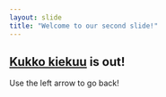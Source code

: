 ```yaml
---
layout: slide
title: "Welcome to our second slide!"
---
```

## [Kukko kiekuu](https://youtu.be/FgkCLJVqeIE) is out!
Use the left arrow to go back!
